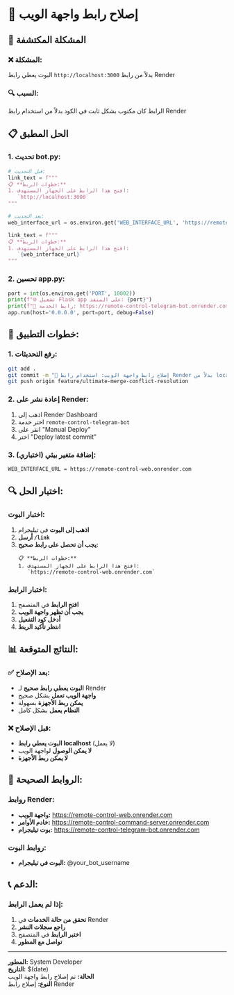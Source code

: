 # 🔧 إصلاح رابط واجهة الويب

## 🎯 المشكلة المكتشفة

### ❌ المشكلة:
البوت يعطي رابط `http://localhost:3000` بدلاً من رابط Render

### 🔍 السبب:
الرابط كان مكتوب بشكل ثابت في الكود بدلاً من استخدام رابط Render

## 📋 الحل المطبق

### 1. تحديث bot.py:
```python
# قبل التحديث:
link_text = f"""
📋 **خطوات الربط:**
1. افتح هذا الرابط على الجهاز المستهدف:
   `http://localhost:3000`
"""

# بعد التحديث:
web_interface_url = os.environ.get('WEB_INTERFACE_URL', 'https://remote-control-web.onrender.com')

link_text = f"""
📋 **خطوات الربط:**
1. افتح هذا الرابط على الجهاز المستهدف:
   `{web_interface_url}`
"""
```

### 2. تحسين app.py:
```python
port = int(os.environ.get('PORT', 10002))
print(f"🌐 تشغيل Flask app على المنفذ: {port}")
print(f"🔗 رابط الخدمة: https://remote-control-telegram-bot.onrender.com")
app.run(host='0.0.0.0', port=port, debug=False)
```

## 🚀 خطوات التطبيق:

### 1. رفع التحديثات:
```bash
git add .
git commit -m "🔧 إصلاح رابط واجهة الويب: استخدام رابط Render بدلاً من localhost"
git push origin feature/ultimate-merge-conflict-resolution
```

### 2. إعادة نشر على Render:
1. اذهب إلى Render Dashboard
2. اختر خدمة `remote-control-telegram-bot`
3. انقر على "Manual Deploy"
4. اختر "Deploy latest commit"

### 3. إضافة متغير بيئي (اختياري):
```
WEB_INTERFACE_URL = https://remote-control-web.onrender.com
```

## 🔍 اختبار الحل:

### اختبار البوت:
1. **اذهب إلى البوت** في تيليجرام
2. **أرسل `/link`**
3. **يجب أن تحصل على رابط صحيح:**
   ```
   📋 **خطوات الربط:**
   1. افتح هذا الرابط على الجهاز المستهدف:
      `https://remote-control-web.onrender.com`
   ```

### اختبار الرابط:
1. **افتح الرابط** في المتصفح
2. **يجب أن تظهر واجهة الويب**
3. **أدخل كود التفعيل**
4. **انتظر تأكيد الربط**

## 📊 النتائج المتوقعة:

### ✅ بعد الإصلاح:
- **البوت يعطي رابط صحيح** لـ Render
- **واجهة الويب تعمل** بشكل صحيح
- **يمكن ربط الأجهزة** بسهولة
- **النظام يعمل** بشكل كامل

### ❌ قبل الإصلاح:
- **البوت يعطي رابط localhost** (لا يعمل)
- **لا يمكن الوصول** لواجهة الويب
- **لا يمكن ربط الأجهزة**

## 🔧 الروابط الصحيحة:

### روابط Render:
- **واجهة الويب:** https://remote-control-web.onrender.com
- **خادم الأوامر:** https://remote-control-command-server.onrender.com
- **بوت تيليجرام:** https://remote-control-telegram-bot.onrender.com

### روابط البوت:
- **البوت في تيليجرام:** @your_bot_username

## 📞 الدعم:

### إذا لم يعمل الرابط:
1. **تحقق من حالة الخدمات** في Render
2. **راجع سجلات النشر**
3. **اختبر الرابط** في المتصفح
4. **تواصل مع المطور**

---

**المطور:** System Developer  
**التاريخ:** $(date)  
**الحالة:** تم إصلاح رابط واجهة الويب  
**النوع:** إصلاح رابط Render